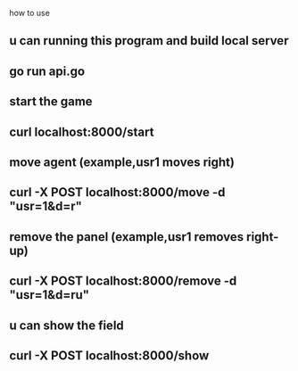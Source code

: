 how to use

u can running this program and build local server
-------------
go run api.go
-------------

start the game
-------------------------
curl localhost:8000/start
-------------------------

move agent (example,usr1 moves right)
-----------------------------------------------
curl -X POST localhost:8000/move -d "usr=1&d=r"
-----------------------------------------------

remove the panel (example,usr1 removes right-up)
-------------------------------------------------
curl -X POST localhost:8000/remove -d "usr=1&d=ru"
-------------------------------------------------

u can show the field
--------------------------------
curl -X POST localhost:8000/show
--------------------------------
